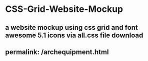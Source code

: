 # CSS-Grid-Website-Mockup
a website mockup using css grid and font awesome 5.1 icons via all.css file download
---
permalink: /archequipment.html
---
